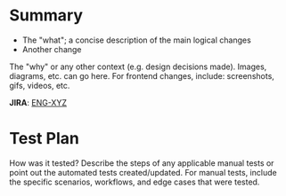# Summary

- The "what"; a concise description of the main logical changes
- Another change

The "why" or any other context (e.g. design decisions made). Images, diagrams, etc. can go here.
For frontend changes, include: screenshots, gifs, videos, etc.

**JIRA**: [ENG-XYZ](https://junipersquare.atlassian.net/browse/ENG-XYZ)

# Test Plan

How was it tested? Describe the steps of any applicable manual tests or point out the automated tests created/updated. For manual tests, include the specific scenarios, workflows, and edge cases that were tested.
